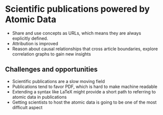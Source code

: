 # Scientific publications powered by Atomic Data

- Share and use concepts as URLs, which means they are always explicitly defined.
- Attribution is improved
- Reason about causal relationships that cross article boundaries, explore correlation graphs to gain new insights

## Challenges and opportunities

- Scientific publications are a slow moving field
- Publications tend to favor PDF, which is hard to make machine readable
- Extending a syntax like LaTeX might provide a short path to referring to atomic data in publications
- Getting scientists to host the atomic data is going to be one of the most difficult aspect
